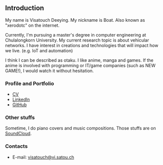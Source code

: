 ## Introduction

My name is Visatouch Deeying. My nickname is Boat.
Also known as "xerodotc" on the internet.

Currently, I'm pursuing a master's degree in computer engineering at Chulalongkorn University.
My current research topic is about vehicular networks.
I have interest in creations and technologies that will impact how we live. (e.g. IoT and automation)

I think I can be described as otaku. I like anime, manga and games.
If the anime is involved with programming or IT/game companies (such as NEW GAME!),
I would watch it without hesitation.

### Profile and Portfolio

- [CV](cv.pdf)
- [LinkedIn](https://www.linkedin.com/in/visatouch)
- [GitHub](https://github.com/xerodotc)

### Other stuffs

Sometime, I do piano covers and music compositions.
Those stuffs are on [SoundCloud](https://soundcloud.com/xerodotc).

### Contacts

- E-mail: [visatouch@vi.satou.ch](mailto:visatouch@vi.satou.ch)
